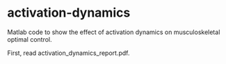 # activation-dynamics

Matlab code to show the effect of activation dynamics on musculoskeletal optimal control.

First, read activation_dynamics_report.pdf.
